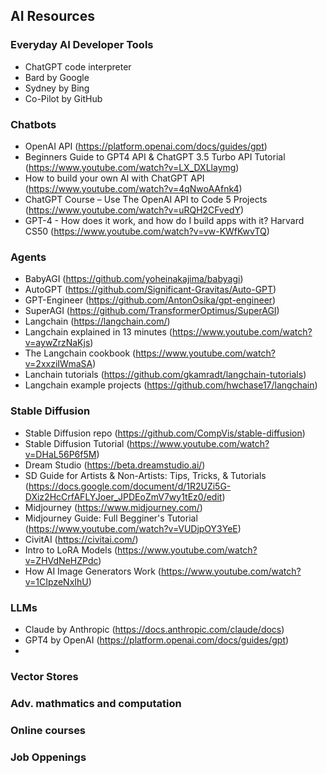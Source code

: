 ## AI Resources

### Everyday AI Developer Tools
- ChatGPT code interpreter
- Bard by Google
- Sydney by Bing
- Co-Pilot by GitHub

### Chatbots
- OpenAI API (https://platform.openai.com/docs/guides/gpt)
- Beginners Guide to GPT4 API & ChatGPT 3.5 Turbo API Tutorial (https://www.youtube.com/watch?v=LX_DXLlaymg)
- How to build your own AI with ChatGPT API (https://www.youtube.com/watch?v=4qNwoAAfnk4)
- ChatGPT Course – Use The OpenAI API to Code 5 Projects (https://www.youtube.com/watch?v=uRQH2CFvedY)
- GPT-4 - How does it work, and how do I build apps with it? Harvard CS50 (https://www.youtube.com/watch?v=vw-KWfKwvTQ)

### Agents
- BabyAGI (https://github.com/yoheinakajima/babyagi)
- AutoGPT (https://github.com/Significant-Gravitas/Auto-GPT)
- GPT-Engineer (https://github.com/AntonOsika/gpt-engineer)
- SuperAGI (https://github.com/TransformerOptimus/SuperAGI)
- Langchain (https://langchain.com/)
- Langchain explained in 13 minutes (https://www.youtube.com/watch?v=aywZrzNaKjs)
- The Langchain cookbook (https://www.youtube.com/watch?v=2xxziIWmaSA)
- Lanchain tutorials (https://github.com/gkamradt/langchain-tutorials)
- Langchain example projects (https://github.com/hwchase17/langchain)

### Stable Diffusion
- Stable Diffusion repo (https://github.com/CompVis/stable-diffusion)
- Stable Diffusion Tutorial (https://www.youtube.com/watch?v=DHaL56P6f5M)
- Dream Studio (https://beta.dreamstudio.ai/)
- SD Guide for Artists & Non-Artists: Tips, Tricks, & Tutorials (https://docs.google.com/document/d/1R2UZi5G-DXiz2HcCrfAFLYJoer_JPDEoZmV7wy1tEz0/edit)
- Midjourney (https://www.midjourney.com/)
- Midjourney Guide: Full Begginer's Tutorial (https://www.youtube.com/watch?v=VUDjpOY3YeE)
- CivitAI (https://civitai.com/)
- Intro to LoRA Models (https://www.youtube.com/watch?v=ZHVdNeHZPdc)
- How AI Image Generators Work (https://www.youtube.com/watch?v=1CIpzeNxIhU)

### LLMs
- Claude by Anthropic (https://docs.anthropic.com/claude/docs)
- GPT4 by OpenAI (https://platform.openai.com/docs/guides/gpt)
- 


### Vector Stores

### Adv. mathmatics and computation

### Online courses

### Job Oppenings
